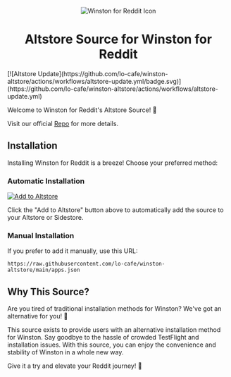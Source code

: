<p align="center">
  <img src="https://raw.githubusercontent.com/Kinark/winston/main/winston-everywhere/Resources/images/icon-128.png" alt="Winston for Reddit Icon" />
</p>

<h1 align="center">Altstore Source for Winston for Reddit</h1>
[![Altstore Update](https://github.com/lo-cafe/winston-altstore/actions/workflows/altstore-update.yml/badge.svg)](https://github.com/lo-cafe/winston-altstore/actions/workflows/altstore-update.yml)

Welcome to Winston for Reddit's Altstore Source! 🚀

Visit our official [Repo](https://github.com/lo-cafe/winston) for more details.

## Installation

Installing Winston for Reddit is a breeze! Choose your preferred method:

### Automatic Installation

[![Add to Altstore](https://your-image-url-here.com/add-to-altstore.png)](altstore-link-here)

Click the "Add to Altstore" button above to automatically add the source to your Altstore or Sidestore.

### Manual Installation

If you prefer to add it manually, use this URL:

`https://raw.githubusercontent.com/lo-cafe/winston-altstore/main/apps.json`

## Why This Source?

Are you tired of traditional installation methods for Winston? We've got an alternative for you! 🌟

This source exists to provide users with an alternative installation method for Winston. Say goodbye to the hassle of crowded TestFlight and installation issues. With this source, you can enjoy the convenience and stability of Winston in a whole new way.

Give it a try and elevate your Reddit journey! 🎉
